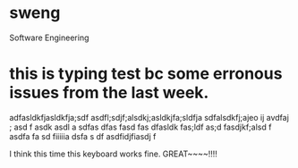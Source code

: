 # sweng
Software Engineering

# this is typing test bc some erronous issues from the last week.
adfasldkfjasldkfja;sdf
asdfl;sdjf;alsdkj;asldkjfa;sldfja
sdfalsdkfj;ajeo ij avdfaj ; asd f asdk asdl a
sdfas
dfas fasd fas dfasldk fas;ldf as;d fasdjkf;alsd f 
asdfa fa sd
fiiiiia dsfa
s
df
asdfidjfiasdj f

I think this time this keyboard works fine. GREAT~~~~!!!!

